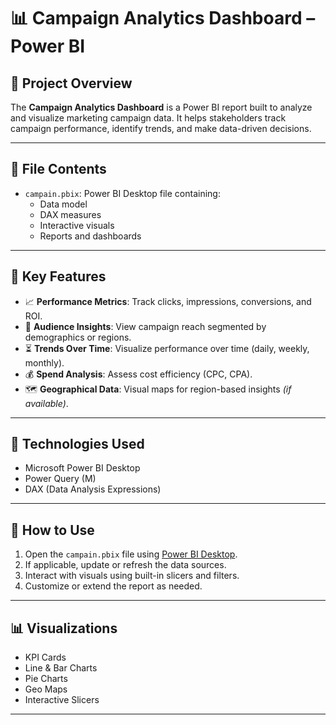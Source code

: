 # 📊 Campaign Analytics Dashboard – Power BI

## 📝 Project Overview
The **Campaign Analytics Dashboard** is a Power BI report built to analyze and visualize marketing campaign data. It helps stakeholders track campaign performance, identify trends, and make data-driven decisions.

---

## 📁 File Contents
- `campain.pbix`: Power BI Desktop file containing:
  - Data model
  - DAX measures
  - Interactive visuals
  - Reports and dashboards

---

## 📌 Key Features
- 📈 **Performance Metrics**: Track clicks, impressions, conversions, and ROI.
- 🎯 **Audience Insights**: View campaign reach segmented by demographics or regions.
- ⏳ **Trends Over Time**: Visualize performance over time (daily, weekly, monthly).
- 💰 **Spend Analysis**: Assess cost efficiency (CPC, CPA).
- 🗺️ **Geographical Data**: Visual maps for region-based insights *(if available)*.

---

## 🔧 Technologies Used
- Microsoft Power BI Desktop
- Power Query (M)
- DAX (Data Analysis Expressions)

---

## 🚀 How to Use
1. Open the `campain.pbix` file using [Power BI Desktop](https://powerbi.microsoft.com/desktop/).
2. If applicable, update or refresh the data sources.
3. Interact with visuals using built-in slicers and filters.
4. Customize or extend the report as needed.

---

## 📊 Visualizations
- KPI Cards
- Line & Bar Charts
- Pie Charts
- Geo Maps
- Interactive Slicers

---
